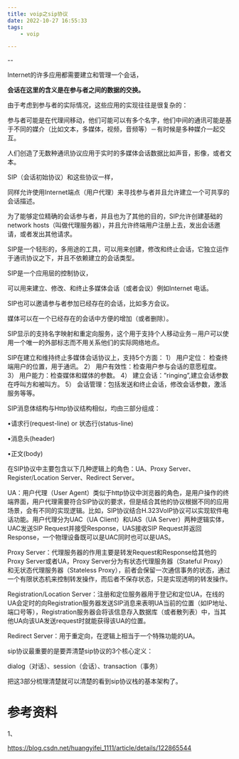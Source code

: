 ```yaml
---
title: voip之sip协议
date: 2022-10-27 16:55:33
tags:
	- voip

---
```


--

Internet的许多应用都需要建立和管理一个会话，

**会话在这里的含义是在参与者之间的数据的交换。**

由于考虑到参与者的实际情况，这些应用的实现往往是很复杂的：

参与者可能是在代理间移动，他们可能可以有多个名字，他们中间的通讯可能是基于不同的媒介（比如文本，多媒体，视频，音频等）－有时候是多种媒介一起交互。

人们创造了无数种通讯协议应用于实时的多媒体会话数据比如声音，影像，或者文本。

SIP（会话初始协议）和这些协议一样，

同样允许使用Internet端点（用户代理）来寻找参与者并且允许建立一个可共享的会话描述。

为了能够定位精确的会话参与者，并且也为了其他的目的，SIP允许创建基础的network hosts（叫做代理服务器），并且允许终端用户注册上去，发出会话邀请，或者发出其他请求。

SIP是一个轻形的，多用途的工具，可以用来创建，修改和终止会话，它独立运作于通讯协议之下，并且不依赖建立的会话类型。



SIP是一个应用层的控制协议，

可以用来建立、修改、和终止多媒体会话（或者会议）例如Internet 电话。

SIP也可以邀请参与者参加已经存在的会话，比如多方会议。

媒体可以在一个已经存在的会话中方便的增加（或者删除）。

SIP显示的支持名字映射和重定向服务，这个用于支持个人移动业务－用户可以使用一个唯一的外部标志而不用关系他们的实际网络地点。

SIP在建立和维持终止多媒体会话协议上，支持5个方面：
1） 用户定位： 检查终端用户的位置，用于通讯。
2） 用户有效性：检查用户参与会话的意愿程度。
3） 用户能力：检查媒体和媒体的参数。
4） 建立会话：”ringing”,建立会话参数在呼叫方和被叫方。
5） 会话管理：包括发送和终止会话，修改会话参数，激活服务等等。



SIP消息体结构与Http协议结构相似，均由三部分组成：

•请求行(request-line) or 状态行(status-line)

•消息头(header)

•正文(body)



在SIP协议中主要包含以下几种逻辑上的角色：UA、Proxy Server、 Register/Location Server、Redirect Server。

UA：用户代理（User Agent）类似于http协议中浏览器的角色，是用户操作的终端界面，用户代理需要符合SIP协议的要求，但是结合其他的协议根据不同的应用场景，会有不同的实现逻辑。比如，SIP协议结合H.323VoIP协议可以实现软件电话功能。用户代理分为UAC（UA Client）和UAS（UA Server）两种逻辑实体，UAC发送SIP Request并接受Response，UAS接收SIP Request并返回Response，一个物理设备既可以是UAC同时也可以是UAS。

Proxy Server：代理服务器的作用主要是转发Request和Response给其他的Proxy Server或者UA，Proxy Server分为有状态代理服务器（Stateful Proxy）和无状态代理服务器（Stateless Proxy），前者会保留一次通信事务的状态，通过一个有限状态机来控制转发操作，而后者不保存状态，只是实现透明的转发操作。

Registration/Location Server：注册和定位服务器用于登记和定位UA，在线的UA会定时的向Registration服务器发送SIP消息来表明UA当前的位置（如IP地址、端口号等），Registration服务器会将该信息存入数据库（或者散列表）中，当其他UA向该UA发送request时就能获得该UA的位置。

Redirect Server：用于重定向，在逻辑上相当于一个特殊功能的UA。



sip协议最重要的是要弄清楚sip协议的3个核心定义：

dialog（对话）、session（会话）、transaction（事务）

把这3部分梳理清楚就可以清楚的看到sip协议栈的基本架构了。





# 参考资料

1、

https://blog.csdn.net/huangyifei_1111/article/details/122865544